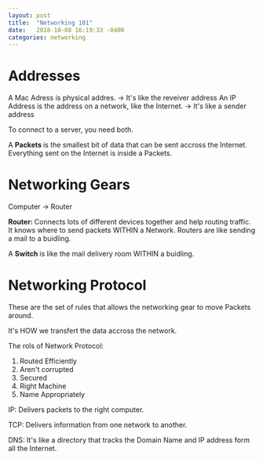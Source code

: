 ```yaml
---
layout: post
title:  "Networking 101"
date:   2018-10-08 16:19:33 -0400
categories: networking
---
```

<h1>
Addresses
</h1>

A Mac Adress is physical addres. -> It's like the reveiver address
An IP Address is the address on a network, like the Internet. -> It's like a sender address

To connect to a server, you need both.

A <b> Packets </b> is the smallest bit of data that can be sent accross the Internet. 
Everything sent on the Internet is inside a Packets.

<h1>
Networking Gears
</h1>

Computer -> Router


<b>Router: </b> Connects lots of different devices together and help routing traffic. It knows where to send packets WITHIN a Network. 
Routers are like sending a mail to a buidling.

A <b> Switch </b> is like the mail delivery room WITHIN a buidling.



<h1>
Networking Protocol
</h1>

These are the set of rules that allows the networking gear to move Packets around.

It's HOW we transfert the data accross the network.

The rols of Network Protocol:
<ol>
  <li>Routed Efficiently</li>
  <li>Aren't corrupted</li>
  <li>Secured</li>
  <li>Right Machine</li>
  <li>Name Appropriately</li>
</ol>

IP:  Delivers packets to the right computer.

TCP: Delivers information from one network to another.

DNS: It's like a directory that tracks the Domain Name and IP address form all the Internet.


